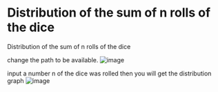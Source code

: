 # Distribution of the sum of n rolls of the dice
Distribution of the sum of n rolls of the dice

change the path to be available.
![image](https://user-images.githubusercontent.com/84280032/163323769-b832cc68-ed35-4294-9d4a-c14cbeff1cf8.png)

input a number n of the dice was rolled then you will get the distribution graph
![image](https://user-images.githubusercontent.com/84280032/163323831-93cd9d03-ed36-4a14-a895-d6953f2edb79.png)


